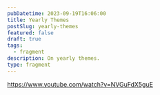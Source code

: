 ```yaml
---
pubDatetime: 2023-09-19T16:06:00
title: Yearly Themes
postSlug: yearly-themes
featured: false
draft: true
tags:
  - fragment
description: On yearly themes.
type: fragment
---
```


https://www.youtube.com/watch?v=NVGuFdX5guE
